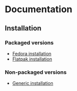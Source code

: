 # Documentation

## Installation

### Packaged versions

  * [Fedora installation](fedora-installation.md)
  * [Flatpak installation](flatpak-installation.md)
  
### Non-packaged versions

  * [Generic installation](generic-installation.md)
